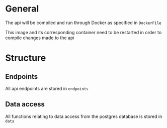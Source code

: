 # General

The api will be compiled and run through Docker as specified in `DockerFile`

This image and its corresponding container need to be restarted in order to compile changes made to the api

# Structure

## Endpoints

All api endpoints are stored in `endpoints`

## Data access

All functions relating to data access from the postgres database is stored in `data`
